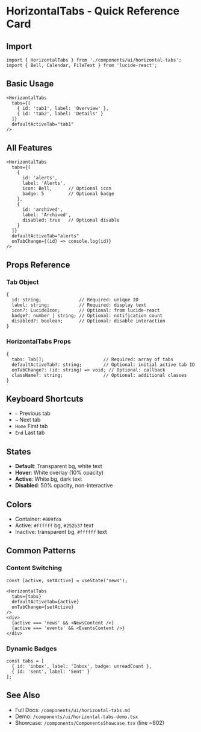 # HorizontalTabs - Quick Reference Card

## Import
```tsx
import { HorizontalTabs } from './components/ui/horizontal-tabs';
import { Bell, Calendar, FileText } from 'lucide-react';
```

## Basic Usage
```tsx
<HorizontalTabs
  tabs={[
    { id: 'tab1', label: 'Overview' },
    { id: 'tab2', label: 'Details' }
  ]}
  defaultActiveTab="tab1"
/>
```

## All Features
```tsx
<HorizontalTabs
  tabs={[
    { 
      id: 'alerts', 
      label: 'Alerts', 
      icon: Bell,      // Optional icon
      badge: 5         // Optional badge
    },
    { 
      id: 'archived', 
      label: 'Archived', 
      disabled: true   // Optional disable
    }
  ]}
  defaultActiveTab="alerts"
  onTabChange={(id) => console.log(id)}
/>
```

## Props Reference

### Tab Object
```tsx
{
  id: string;              // Required: unique ID
  label: string;           // Required: display text
  icon?: LucideIcon;       // Optional: from lucide-react
  badge?: number | string; // Optional: notification count
  disabled?: boolean;      // Optional: disable interaction
}
```

### HorizontalTabs Props
```tsx
{
  tabs: Tab[];                      // Required: array of tabs
  defaultActiveTab?: string;        // Optional: initial active tab ID
  onTabChange?: (id: string) => void; // Optional: callback
  className?: string;               // Optional: additional classes
}
```

## Keyboard Shortcuts
- `←` Previous tab
- `→` Next tab  
- `Home` First tab
- `End` Last tab

## States
- **Default**: Transparent bg, white text
- **Hover**: White overlay (10% opacity)
- **Active**: White bg, dark text
- **Disabled**: 50% opacity, non-interactive

## Colors
- Container: `#009fda`
- Active: `#ffffff` bg, `#252b37` text
- Inactive: transparent bg, `#ffffff` text

## Common Patterns

### Content Switching
```tsx
const [active, setActive] = useState('news');

<HorizontalTabs
  tabs={tabs}
  defaultActiveTab={active}
  onTabChange={setActive}
/>
<div>
  {active === 'news' && <NewsContent />}
  {active === 'events' && <EventsContent />}
</div>
```

### Dynamic Badges
```tsx
const tabs = [
  { id: 'inbox', label: 'Inbox', badge: unreadCount },
  { id: 'sent', label: 'Sent' }
];
```

## See Also
- Full Docs: `/components/ui/horizontal-tabs.md`
- Demo: `/components/ui/horizontal-tabs-demo.tsx`
- Showcase: `/components/ComponentsShowcase.tsx` (line ~602)
